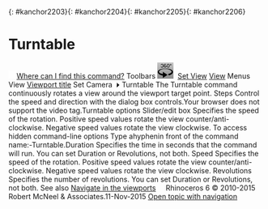 ---
---

{: #kanchor2203}{: #kanchor2204}{: #kanchor2205}{: #kanchor2206}
# Turntable
 [![images/transparent.gif](images/transparent.gif)Where can I find this command?](javascript:void(0);) Toolbars
![images/turntable.png](images/turntable.png) [Set View](set-view-toolbar.html)  [View](view-toolbar.html) 
Menus
View
 [Viewport title](rhino-window.html#viewport-title-menu) 
Set Camera![images/menuarrow.gif](images/menuarrow.gif)
Turntable
The Turntable command continuously rotates a view around the viewport target point.
Steps
Control the speed and direction with the dialog box controls.Your browser does not support the video tag.Turntable options
Slider/edit box
Specifies the speed of the rotation.
Positive speed values rotate the view counter/anti- clockwise.
Negative speed values rotate the view clockwise.
To access hidden command-line options
Type ahyphenin front of the command name:-Turntable.Duration
Specifies the time in seconds that the command will run. You can set Duration or Revolutions, not both.
Speed
Specifies the speed of the rotation.
Positive speed values rotate the view counter/anti- clockwise.
Negative speed values rotate the view clockwise.
Revolutions
Specifies the number of revolutions. You can set Duration or Revolutions, not both.
See also
 [Navigate in the viewports](sak-navigate.html) 
&#160;
&#160;
Rhinoceros 6 © 2010-2015 Robert McNeel &amp; Associates.11-Nov-2015
 [Open topic with navigation](turntable.html) 


